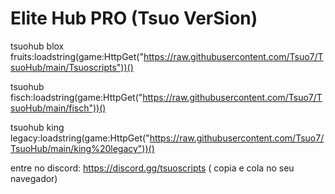 # Elite Hub PRO (Tsuo VerSion)

tsuohub blox fruits:loadstring(game:HttpGet("https://raw.githubusercontent.com/Tsuo7/TsuoHub/main/Tsuoscripts"))()

tsuohub fisch:loadstring(game:HttpGet("https://raw.githubusercontent.com/Tsuo7/TsuoHub/main/fisch"))()

tsuohub king legacy:loadstring(game:HttpGet("https://raw.githubusercontent.com/Tsuo7/TsuoHub/main/king%20legacy"))()

entre no discord: https://discord.gg/tsuoscripts ( copia e cola no seu navegador)
